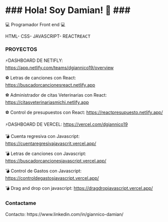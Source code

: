<h1>### Hola! Soy Damian! 👋 ###</h1>

💻 Programador Front end 💻
<p>
HTML-
CSS-
JAVASCRIPT-
REACT<kbd>REACT</kbd>
</p>

<h3>PROYECTOS</h3> 

⚡DASHBOARD DE NETIFLY: https://app.netlify.com/teams/dgiannico19/overview

  ⚽ Letras de canciones con React: https://buscadorcancionesreact.netlify.app

  ⚽ Administrador de citas Veterinarias con React: https://citasveterinariasmichi.netlify.app

  ⚽ Control de presupuestos con React: https://reactpresupuesto.netlify.app/

⚡DASHBOARD DE VERCEL: https://vercel.com/dgiannico19

  💣 Cuenta regresiva con Javascript: https://cuentaregresivajavascrit.vercel.app/

  💣 Letras de canciones con Javascript: https://buscadorcancionesjavascript.vercel.app/

  💣 Control de Gastos con Javascript: https://controldegastosjavascript.vercel.app/

  💣 Drag and drop con javascript: https://dragdropjavascript.vercel.app/



<h3>Contactame</h3>
Contacto: https://www.linkedin.com/in/giannico-damian/

